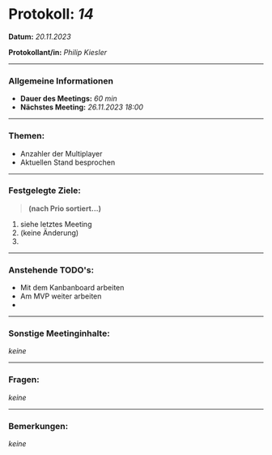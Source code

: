 # Protokoll: *14*


**Datum:** *20.11.2023*

**Protokollant/in:** *Philip Kiesler*

---

### Allgemeine Informationen
- **Dauer des Meetings:** *60 min*
- **Nächstes Meeting:** *26.11.2023 18:00*

---

### Themen:

- Anzahler der Multiplayer
- Aktuellen Stand besprochen

---

### Festgelegte Ziele:
> **(nach Prio sortiert...)**

1. siehe letztes Meeting 
2. (keine Änderung)
3. 

---

### Anstehende TODO's:
- Mit dem Kanbanboard arbeiten
- Am MVP weiter arbeiten
- 
---

### Sonstige Meetinginhalte:
*keine*

---

### Fragen:
*keine*

---

### Bemerkungen:
*keine*
